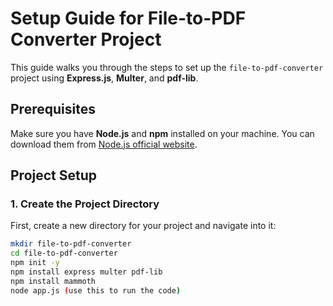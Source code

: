 # Setup Guide for File-to-PDF Converter Project

This guide walks you through the steps to set up the `file-to-pdf-converter` project using **Express.js**, **Multer**, and **pdf-lib**.

## Prerequisites

Make sure you have **Node.js** and **npm** installed on your machine. You can download them from [Node.js official website](https://nodejs.org/).

## Project Setup

### 1. Create the Project Directory

First, create a new directory for your project and navigate into it:

```bash
mkdir file-to-pdf-converter
cd file-to-pdf-converter
npm init -y
npm install express multer pdf-lib
npm install mammoth
node app.js (use this to run the code)
